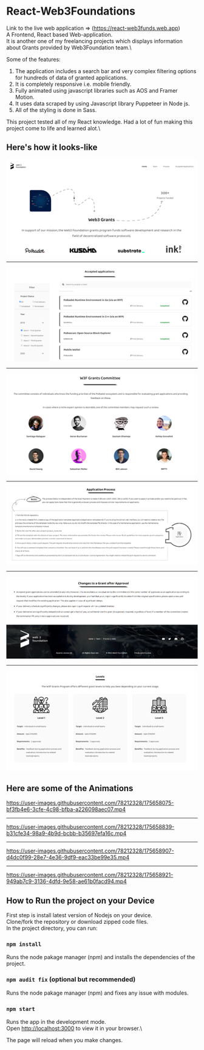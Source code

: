 # React-Web3Foundations

Link to the live web application => (https://react-web3funds.web.app) \
A Frontend, React based Web-application.\
It is another one of my freelancing projects which displays information about Grants provided by Web3Foundation team.\

Some of the features:
1. The application includes a search bar and very complex filtering options for hundreds of data of granted applications.
2. It is completely responsive i.e. mobile friendly.
3. Fully animated using javascript libraries such as AOS and Framer Motion.
4. It uses data scraped by using Javascript library Puppeteer in Node js.
5. All of the styling is done in Sass.

This project tested all of my React knowledge. Had a lot of fun making this project come to life and learned alot.\

## Here's how it looks-like

<img src='Preview/image-1.png' />
<hr/>
<img src='Preview/image-2.png' />
<hr/>
<img src='Preview/image-3.png' />
<hr/>
<img src='Preview/image-4.png' />
<hr/>
<img src='Preview/image-5.png' />
<hr/>
<img src='Preview/image-6.png' />

## Here are some of the Animations

https://user-images.githubusercontent.com/78212328/175658075-bf3fb4e6-3cfe-4c98-bfba-a226098aec07.mp4

<hr/>

https://user-images.githubusercontent.com/78212328/175658839-b31cfe34-98a9-4b9d-bcbb-b35697efa16c.mp4

<hr/>

https://user-images.githubusercontent.com/78212328/175658907-d4dc0f99-28e7-4e36-9df9-eac33be99e35.mp4

<hr/>

https://user-images.githubusercontent.com/78212328/175658921-949ab7c9-3136-4dfd-9e58-ae61b0facd94.mp4

## How to Run the project on your Device

First step is install latest version of Nodejs on your device.\
Clone/fork the repository or download zipped code files.\
In the project directory, you can run:

### `npm install`

Runs the node pakage manager (npm) and installs the dependencies of the project.

### `npm audit fix` (optional but recommended)

Runs the node pakage manager (npm) and fixes any issue with modules.

### `npm start`

Runs the app in the development mode.\
Open [http://localhost:3000](http://localhost:3000) to view it in your browser.\

The page will reload when you make changes.
